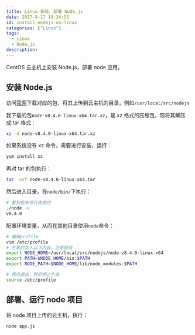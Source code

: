 ```yaml
---
title: Linux-安装、部署 Node.js
date: 2017-9-17 19:34:55
id: install-nodejs-on-linux
categories: ["Linux"]
tags:
  - Linux
  - Node.js
description:
---
```


CentOS 云主机上安装 Node.js，部署 node 应用。

<!-- more -->

## 安装 Node.js

访问[官网](https://nodejs.org/en/download/)下载对应的包，将其上传到云主机的目录，例如`/usr/local/src/nodejs`

我下载的包`node-v8.4.0-linux-x64.tar.xz`，是.xz 格式的压缩包，现将其解压成.tar 格式：

```bash
xz -d node-v8.4.0-linux-x64.tar.xz
```

如果系统没有 xz 命令，需要进行安装，运行：

```bash
yum install xz
```

再对 tar 的包执行：

```bash
tar -xvf node-v8.4.0-linux-x64.tar
```

然后进入目录，在`node/bin/`下执行：

```bash
# 看到版本号代表成功
./node -v
v8.4.0
```

配置环境变量，从而在其他目录使用`node`命令：

```bash
# 编辑profile
vim /etc/profile
# 在最后加入以下内容，注意路径
export NODE_HOME=/usr/local/src/nodejs/node-v8.4.0-linux-x64
export PATH=$NODE_HOME/bin:$PATH
export NODE_PATH=$NODE_HOME/lib/node_modules:$PATH

# 保存退出，然后使之生效
source /etc/profile
```

## 部署、运行 node 项目

将 node 项目上传的云主机，执行：

```bash
node app.js
```
